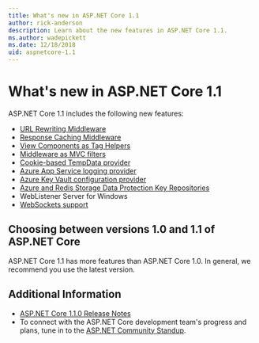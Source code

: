 ```yaml
---
title: What's new in ASP.NET Core 1.1
author: rick-anderson
description: Learn about the new features in ASP.NET Core 1.1.
ms.author: wadepickett
ms.date: 12/18/2018
uid: aspnetcore-1.1
---
```


# What's new in ASP.NET Core 1.1

ASP.NET Core 1.1 includes the following new features:

* [URL Rewriting Middleware](xref:fundamentals/url-rewriting)
* [Response Caching Middleware](xref:performance/caching/middleware)
* [View Components as Tag Helpers](xref:mvc/views/view-components#invoking-a-view-component-as-a-tag-helper)
* [Middleware as MVC filters](xref:mvc/controllers/filters#using-middleware-in-the-filter-pipeline)
* [Cookie-based TempData provider](xref:fundamentals/app-state#tempdata)
* [Azure App Service logging provider](xref:fundamentals/logging/index#azure-app-service)
* [Azure Key Vault configuration provider](xref:security/key-vault-configuration)
* [Azure and Redis Storage Data Protection Key Repositories](xref:security/data-protection/implementation/key-storage-providers)
* WebListener Server for Windows
* [WebSockets support](xref:fundamentals/websockets)

## Choosing between versions 1.0 and 1.1 of ASP.NET Core

ASP.NET Core 1.1 has more features than ASP.NET Core 1.0. In general, we recommend you use the latest version.

## Additional Information

* [ASP.NET Core 1.1.0 Release Notes](https://github.com/dotnet/aspnetcore/releases/tag/1.1.0)
* To connect with the ASP.NET Core development team's progress and plans, tune in to the [ASP.NET Community Standup](https://live.asp.net/).
